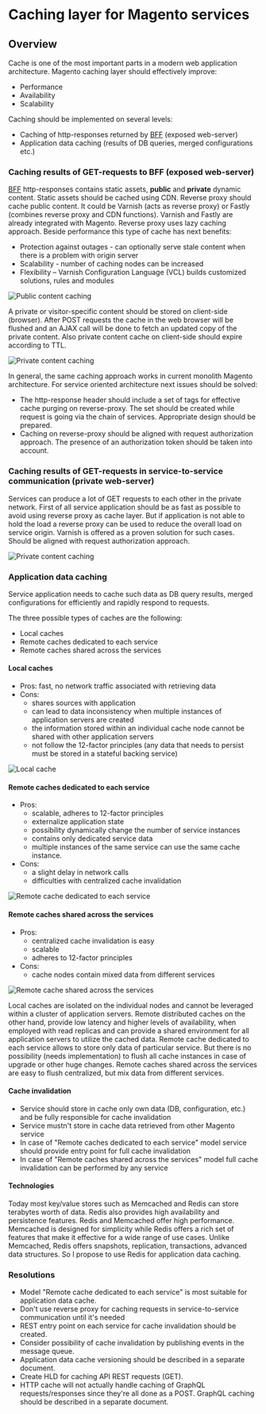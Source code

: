 # Caching layer for Magento services

## Overview

Cache is one of the most important parts in a modern web application architecture.
Magento caching layer should effectively improve:
 * Performance
 * Availability
 * Scalability

Caching should be implemented on several levels:
 * Caching of http-responses returned by [BFF](https://github.com/magento/architecture/blob/master/design-documents/service-isolation.md#backends-for-frontends) (exposed web-server) 
 * Application data caching (results of DB queries, merged configurations etc.)

### Caching results of GET-requests to BFF (exposed web-server)

[BFF](https://github.com/magento/architecture/blob/master/design-documents/service-isolation.md#backends-for-frontends) http-responses contains static assets, **public** and **private** dynamic content.
Static assets should be cached using CDN. Reverse proxy should cache public content.
It could be Varnish (acts as reverse proxy) or Fastly (combines reverse proxy and CDN functions).
Varnish and Fastly are already integrated with Magento. Reverse proxy uses lazy caching approach.
Beside performance this type of cache has next benefits:
 * Protection against outages - can optionally serve stale content when there is a problem with origin server
 * Scalability - number of caching nodes can be increased
 * Flexibility – Varnish Configuration Language (VCL) builds customized solutions, rules and modules

 ![Public content caching](img/public-cache.jpg)

A private or visitor-specific content should be stored on client-side (browser). After POST requests the cache 
in the web browser will be flushed and an AJAX call will be done to fetch an updated copy of the private content.
Also private content cache on client-side should expire according to TTL.

 ![Private content caching](img/private-cache.jpg)
 
 In general, the same caching approach works in current monolith Magento architecture.
 For service oriented architecture next issues should be solved:
  * The http-response header should include a set of tags for effective cache purging on reverse-proxy.
 The set should be created while request is going via the chain of services. Appropriate design should be prepared.
  * Caching on reverse-proxy should be aligned with request authorization approach. The presence of an authorization token should be taken into account.

### Caching results of GET-requests in service-to-service communication (private web-server)

Services can produce a lot of GET requests to each other in the private network.
First of all service application should be as fast as possible to avoid using reverse proxy as cache layer.
But if application is not able to hold the load a reverse proxy can be used to reduce the overall load on service origin.
Varnish is offered as a proven solution for such cases. Should be aligned with request authorization approach.

 ![Private content caching](img/reverse-proxy-service1.png)

### Application data caching

Service application needs to cache such data as DB query results, merged configurations for efficiently and rapidly respond to requests.

The three possible types of caches are the following:
 * Local caches
 * Remote caches dedicated to each service
 * Remote caches shared across the services
 
#### Local caches
 - Pros: fast, no network traffic associated with retrieving data
 - Cons: 
   - shares sources with application
   - can lead to data inconsistency when multiple instances of application servers are created
   - the information stored within an individual cache node cannot be shared with other application servers
   - not follow the 12-factor principles (any data that needs to persist must be stored in a stateful backing service)
 
 ![Local cache](img/local-service-cache.png)
 
#### Remote caches dedicated to each service
 - Pros: 
   - scalable, adheres to 12-factor principles
   - externalize application state
   - possibility dynamically change the number of service instances
   - contains only dedicated service data
   - multiple instances of the same service can use the same cache instance.
 - Cons: 
   - a slight delay in network calls
   - difficulties with centralized cache invalidation
 
  ![Remote cache dedicated to each service](img/remote-dedicated-cache1.png)
 
#### Remote caches shared across the services
 - Pros: 
   - centralized cache invalidation is easy
   - scalable
   - adheres to 12-factor principles
 - Cons: 
   - cache nodes contain mixed data from different services
 
 ![Remote cache shared across the services](img/remote-cache-cluster1.png)
 
Local caches are isolated on the individual nodes and cannot be leveraged within a cluster of application servers.
Remote distributed caches on the other hand, provide low latency and higher levels of availability, when employed with read replicas and can provide a shared environment for all application servers to utilize the cached data.
Remote cache dedicated to each service allows to store only data of particular service. 
But there is no possibility (needs implementation) to flush all cache instances in case of upgrade or other huge changes.
Remote caches shared across the services are easy to flush centralized, but mix data from different services.


#### Cache invalidation
 - Service should store in cache only own data (DB, configuration, etc.) and be fully responsible for cache invalidation
 - Service mustn't store in cache data retrieved from other Magento service
 - In case of "Remote caches dedicated to each service" model service should provide entry point for full cache invalidation
 - In case of "Remote caches shared across the services" model full cache invalidation can be performed by any service

#### Technologies 
Today most key/value stores such as Memcached and Redis can store terabytes worth of data. Redis also provides high availability and persistence features. 
Redis and Memcached offer high performance. Memcached is designed for simplicity while Redis offers a rich set of features that make it effective for a wide range of use cases.
Unlike Memcached, Redis offers snapshots, replication, transactions, advanced data structures. So I propose to use Redis for application data caching.

### Resolutions
 - Model "Remote cache dedicated to each service" is most suitable for application data cache.
 - Don't use reverse proxy for caching requests in service-to-service communication until it's needed 
 - REST entry point on each service for cache invalidation should be created.
 - Consider possibility of cache invalidation by publishing events in the message queue.
 - Application data cache versioning should be described in a separate document. 
 - Create HLD for caching API REST requests (GET).
 - HTTP cache will not actually handle caching of GraphQL requests/responses since they're all done as a POST. GraphQL caching should be described in a separate document. 
 